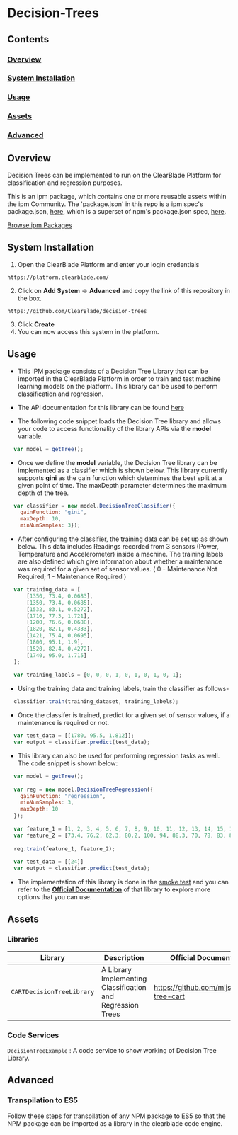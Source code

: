 # Decision-Trees

## Contents

### [Overview](#overview-1)
### [System Installation](#system-installation)
### [Usage](#usage-1)
### [Assets](#assets-1)
### [Advanced](#advanced-1)

## Overview

Decision Trees can be implemented to run on the ClearBlade Platform for classification and regression purposes.

This is an ipm package, which contains one or more reusable assets within the ipm Community. The 'package.json' in this repo is a ipm spec's package.json, [here](https://docs.clearblade.com/v/3/6-ipm/spec), which is a superset of npm's package.json spec, [here](https://docs.npmjs.com/files/package.json).

[Browse ipm Packages](https://ipm.clearblade.com)

## System Installation

1. Open the ClearBlade Platform and enter your login credentials
```
https://platform.clearblade.com/
```
2. Click on **Add System** -> **Advanced** and copy the link of this repository in the box.
```
https://github.com/ClearBlade/decision-trees
```
3. Click **Create**
4. You can now access this system in the platform.

## Usage

- This IPM package consists of a Decision Tree Library that can be imported in the ClearBlade Platform in order to train and test machine learning models on the platform. This library can be used to perform classification and regression.

- The API documentation for this library can be found [here](http://mljs.github.io/decision-tree-cart/)

- The following code snippet loads the Decision Tree library and allows your code to access functionality of the library APIs via the **model** variable.

``` javascript
  var model = getTree();
```

- Once we define the **model** variable, the Decision Tree library can be implemented as a classifier which is shown below. This library currently supports **gini** as the gain function which determines the best split at a given point of time. The maxDepth parameter determines the maximum depth of the tree.

``` javascript
  var classifier = new model.DecisionTreeClassifier({ 
    gainFunction: "gini", 
    maxDepth: 10, 
    minNumSamples: 3}); 
```
 
- After configuring the classifier, the training data can be set up as shown below. This data includes Readings recorded from 3 sensors (Power, Temperature and Accelerometer) inside a machine. The training labels are also defined which give information about whether a maintenance was required for a given set of sensor values. ( 0 - Maintenance Not Required; 1 - Maintenance Required )

``` javascript
  var training_data = [
      [1350, 73.4, 0.0683], 
      [1350, 73.4, 0.0685], 
      [1532, 83.1, 0.5272], 
      [1710, 77.3, 1.721], 
      [1200, 76.6, 0.0688], 
      [1820, 82.1, 0.4333], 
      [1421, 75.4, 0.0695], 
      [1800, 95.1, 1.9], 
      [1520, 82.4, 0.4272], 
      [1740, 95.0, 1.715]
  ];
      
  var training_labels = [0, 0, 0, 1, 0, 1, 0, 1, 0, 1];
```

- Using the training data and training labels, train the classifier as follows-

``` javascript
  classifier.train(training_dataset, training_labels);
```

- Once the classifer is trained, predict for a given set of sensor values, if a maintenance is required or not.
``` javascript
  var test_data = [[1780, 95.5, 1.812]];
  var output = classifier.predict(test_data);
```

- This library can also be used for performing regression tasks as well. The code snippet is shown below:
``` javascript
  var model = getTree();
  
  var reg = new model.DecisionTreeRegression({
    gainFunction: "regression",
    minNumSamples: 3,
    maxDepth: 10
  });
  
  var feature_1 = [1, 2, 3, 4, 5, 6, 7, 8, 9, 10, 11, 12, 13, 14, 15, 16, 17, 18, 19, 20];
  var feature_2 = [73.4, 76.2, 62.3, 80.2, 100, 94, 88.3, 70, 78, 83, 83, 91, 74, 68, 84, 81, 90, 94, 103, 99];
  
  reg.train(feature_1, feature_2);
  
  var test_data = [[24]]
  var output = classifier.predict(test_data);  
```

- The implementation of this library is done in the [smoke test](https://github.com/ClearBlade/decision-trees/blob/master/code/services/DecisionTreeExample/DecisionTreeExample.js) and you can refer to the [**Official Documentation**](https://github.com/mljs/decision-tree-cart) of that library to explore more options that you can use.  

## Assets

### Libraries 

| Library                         | Description                                                | Official Documentation                     |
| ------------------------------- | ---------------------------------------------------------- | ------------------------------------------ |
| ``` CARTDecisionTreeLibrary ``` | A Library Implementing Classification and Regression Trees | https://github.com/mljs/decision-tree-cart |

### Code Services

``` DecisionTreeExample ``` : A code service to show working of Decision Tree Library.

## Advanced

### Transpilation to ES5

Follow these [steps](https://github.com/ClearBlade/Machine-Learning-Node-Libraries/blob/master/README.md#steps-for-transpilation-to-es5-1) for transpilation of any NPM package to ES5 so that the NPM package can be imported as a library in the clearblade code engine.


